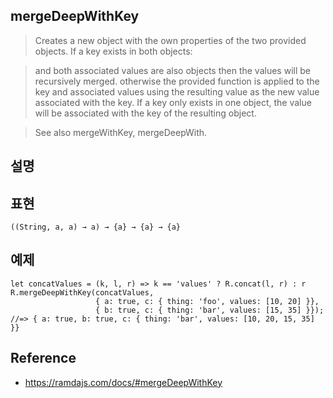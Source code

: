 ## mergeDeepWithKey
> Creates a new object with the own properties of the two provided objects. If a key exists in both objects:

> and both associated values are also objects then the values will be recursively merged.
> otherwise the provided function is applied to the key and associated values using the resulting value as the new value associated with the key. If a key only exists in one object, the value will be associated with the key of the resulting object.

> See also mergeWithKey, mergeDeepWith.

## 설명

## 표현
```
((String, a, a) → a) → {a} → {a} → {a}
```

## 예제
```
let concatValues = (k, l, r) => k == 'values' ? R.concat(l, r) : r
R.mergeDeepWithKey(concatValues,
                   { a: true, c: { thing: 'foo', values: [10, 20] }},
                   { b: true, c: { thing: 'bar', values: [15, 35] }});
//=> { a: true, b: true, c: { thing: 'bar', values: [10, 20, 15, 35] }}
```

## Reference
- https://ramdajs.com/docs/#mergeDeepWithKey
